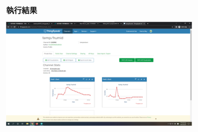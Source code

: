 
## 執行結果
![](https://github.com/01053007/MCU-project/blob/main/images/ThinkspeakCom_1.png?raw=true)
